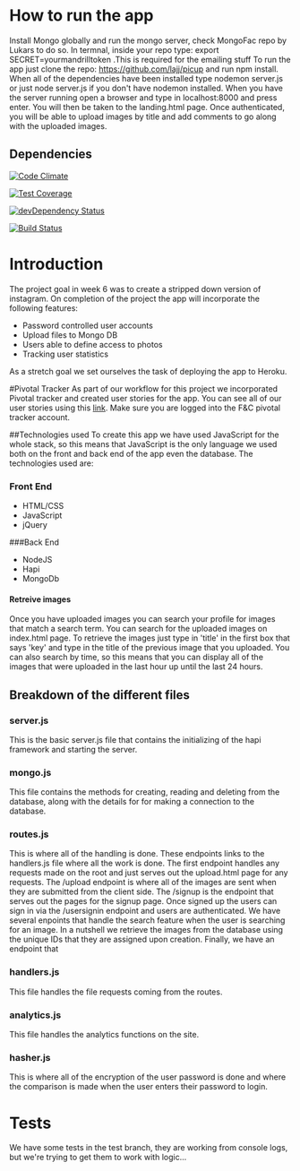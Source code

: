 # How to run the app
 Install Mongo globally and run the mongo server, check MongoFac repo by Lukars to do so.
 In termnal, inside your repo type: export SECRET=yourmandrilltoken .This is required for the emailing stuff
 To run the app just clone the repo: https://github.com/lajj/picup and run npm install. When all of the dependencies have been installed type nodemon server.js or just node server.js if you don't have nodemon installed. When you have the server running open a browser and type in localhost:8000 and press enter. You will then be taken to the landing.html page. Once authenticated, you will be able to upload images by title and add comments to go along with the uploaded images.

## Dependencies


[![Code Climate](https://codeclimate.com/github/lajj/picup/badges/gpa.svg)](https://codeclimate.com/github/lajj/picup)

[![Test Coverage](https://codeclimate.com/github/lajj/picup/badges/coverage.svg)](https://codeclimate.com/github/lajj/picup/coverage)

[![devDependency Status](https://david-dm.org/lajj/picup/dev-status.svg)](https://david-dm.org/lajj/picup#info=devDependencies)

[![Build Status](https://travis-ci.org/lajj/picup/.svg?branch=master)](https://travis-ci.org/lajj/picup)

# Introduction
The project goal in week 6 was to create a stripped down version of instagram. On completion of the project the app will incorporate the following features:  

 + Password controlled user accounts
 + Upload files to Mongo DB
 + Users able to define access to photos
 + Tracking user statistics

 As a stretch goal we set ourselves the task of deploying the app to Heroku.

 #Pivotal Tracker
 As part of our workflow for this project we incorporated Pivotal tracker and created user stories for the app. You can see all of our user stories using this  [link](https://www.pivotaltracker.com/n/projects/1368336). Make sure you are logged into the F&C pivotal tracker account.

 ##Technologies used
 To create this app we have used JavaScript for the whole stack, so this means that JavaScript is the only language we used both on the front and back end of the app even the database. The technologies used are:

 ### Front End
 + HTML/CSS
 + JavaScript
 + jQuery

 ###Back End
 + NodeJS
 + Hapi
 + MongoDb

 #### Retreive images
 Once you have uploaded images you can search your profile for images that match a search term. You can search for the uploaded images on index.html page. To retrieve the images just type in 'title' in the first box that says 'key' and type in the title of the previous image that you uploaded. You can also search by time, so this means that you can display all of the images that were uploaded in the last hour up until the last 24 hours.  

## Breakdown of the different files

### server.js
This is the basic server.js file that contains the initializing of the hapi framework and starting the server.

### mongo.js
This file contains the methods for creating, reading and deleting from the database, along with the details for for making a connection to the database.

### routes.js
This is where all of the handling is done. These endpoints links to the handlers.js file where all the work is done. The first endpoint handles any requests made on the root and just serves out the upload.html page for any requests. The /upload endpoint is where all of the images are sent when they are submitted from the client side. The /signup is the endpoint that serves out the pages for the signup page. Once signed up the users can sign in via the /usersignin endpoint and users are authenticated. We have several enpoints that handle the search feature when the user is searching for an image. In a nutshell we retrieve the images from the database using the unique IDs that they are assigned upon creation. Finally, we have an endpoint that

### handlers.js
This file handles the file requests coming from the routes.

### analytics.js
This file handles the analytics functions on the site.

### hasher.js
This is where all of the encryption of the user password is done and where the comparison is made when the user enters their password to login.

# Tests
We have some tests in the test branch, they are working from console logs, but we're trying to get them to work with logic...